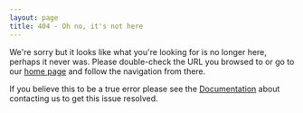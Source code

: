 ```yaml
---
layout: page
title: 404 - Oh no, it's not here
---
```


We're sorry but it looks like what you're looking for is no longer here,
perhaps it never was. Please double-check the URL you browsed to or go to our
[home page](/) and follow the navigation from there.

If you believe this to be a true error please see the [Documentation](/docs/)
about contacting us to get this issue resolved.
